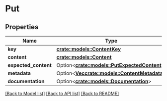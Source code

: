 # Put

## Properties

Name | Type | Description | Notes
------------ | ------------- | ------------- | -------------
**key** | [**crate::models::ContentKey**](ContentKey.md) |  | 
**content** | [**crate::models::Content**](Content.md) |  | 
**expected_content** | Option<[**crate::models::PutExpectedContent**](Put_expectedContent.md)> |  | [optional]
**metadata** | Option<[**Vec<crate::models::ContentMetadata>**](ContentMetadata.md)> |  | [optional]
**documentation** | Option<[**crate::models::Documentation**](Documentation.md)> |  | [optional]

[[Back to Model list]](../README.md#documentation-for-models) [[Back to API list]](../README.md#documentation-for-api-endpoints) [[Back to README]](../README.md)


